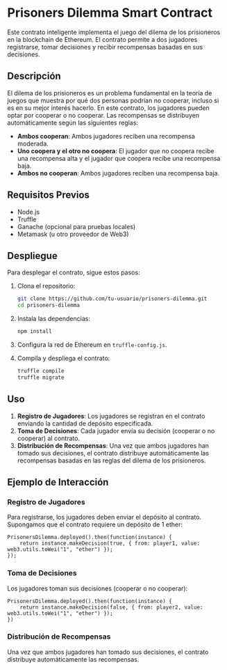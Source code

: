 # Prisoners Dilemma Smart Contract

Este contrato inteligente implementa el juego del dilema de los prisioneros en la blockchain de Ethereum. El contrato permite a dos jugadores registrarse, tomar decisiones y recibir recompensas basadas en sus decisiones.

## Descripción

El dilema de los prisioneros es un problema fundamental en la teoría de juegos que muestra por qué dos personas podrían no cooperar, incluso si es en su mejor interés hacerlo. En este contrato, los jugadores pueden optar por cooperar o no cooperar. Las recompensas se distribuyen automáticamente según las siguientes reglas:

- **Ambos cooperan**: Ambos jugadores reciben una recompensa moderada.
- **Uno coopera y el otro no coopera**: El jugador que no coopera recibe una recompensa alta y el jugador que coopera recibe una recompensa baja.
- **Ambos no cooperan**: Ambos jugadores reciben una recompensa baja.

## Requisitos Previos

- Node.js
- Truffle
- Ganache (opcional para pruebas locales)
- Metamask (u otro proveedor de Web3)

## Despliegue

Para desplegar el contrato, sigue estos pasos:

1. Clona el repositorio:
    ```bash
    git clone https://github.com/tu-usuario/prisoners-dilemma.git
    cd prisoners-dilemma
    ```

2. Instala las dependencias:
    ```bash
    npm install
    ```

3. Configura la red de Ethereum en `truffle-config.js`.

4. Compila y despliega el contrato:
    ```bash
    truffle compile
    truffle migrate
    ```

## Uso

1. **Registro de Jugadores**: Los jugadores se registran en el contrato enviando la cantidad de depósito especificada.
2. **Toma de Decisiones**: Cada jugador envía su decisión (cooperar o no cooperar) al contrato.
3. **Distribución de Recompensas**: Una vez que ambos jugadores han tomado sus decisiones, el contrato distribuye automáticamente las recompensas basadas en las reglas del dilema de los prisioneros.

## Ejemplo de Interacción

### Registro de Jugadores

Para registrarse, los jugadores deben enviar el depósito al contrato. Supongamos que el contrato requiere un depósito de 1 ether:

```solidity
PrisonersDilemma.deployed().then(function(instance) {
    return instance.makeDecision(true, { from: player1, value: web3.utils.toWei("1", "ether") });
});
```

### Toma de Decisiones

Los jugadores toman sus decisiones (cooperar o no cooperar):

```solidity
PrisonersDilemma.deployed().then(function(instance) {
    return instance.makeDecision(false, { from: player2, value: web3.utils.toWei("1", "ether") });
})
```

### Distribución de Recompensas

Una vez que ambos jugadores han tomado sus decisiones, el contrato distribuye automáticamente las recompensas.
